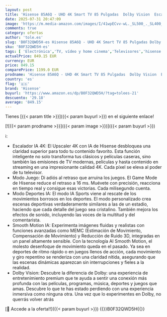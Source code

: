 ```yaml
---
layout: post
title: 'Hisense 85A6Q - UHD 4K Smart TV 85 Pulgadas  Dolby Vision  Escalador IA 4K  Modo Juego Plus  Modo Deportes IA  DTS Virtual X  Control por Voz  Doble Control de Volumen  Auto Ordenación Canales TDT'
date: 2025-07-31 20:47:09
image: 'https://m.media-amazon.com/images/I/41wpECvv-wL._SL500_._SL400_.jpg'
comments: true
category: ofertas
author: 'tole.es'
slug: 'B0F32QWD5H-es Hisense 85A6Q - UHD 4K Smart TV 85 Pulgadas Dolby Vision...'
sku: 'B0F32QWD5H-es'
tags: [ 'Electrónica','TV, vídeo y home cinema','Televisores','hisense','smart','tv','🇪🇸', ]
actualPrice: 849.15 EUR
currency: EUR
price: 849.15
comparePrice: 1199.0 EUR
prodname: 'Hisense 85A6Q - UHD 4K Smart TV 85 Pulgadas  Dolby Vision  Escalador IA 4K  Modo Juego Plus  Modo Deportes IA  DTS Virtual X  Control por Voz  Doble Control de Volumen  Auto Ordenación Canales TDT'
country: 'es'
flag: '🇪🇸'
brand: 'Hisense'
buyurl: 'https://www.amazon.es/dp/B0F32QWD5H/?tag=tolees-21'
descuento: '29.18'
average: '849.15'
---
```


Tienes [{{< param title >}}]({{< param buyurl >}}) en el siguiente enlace!

[![{{< param prodname >}}]({{< param image >}})]({{< param buyurl >}})

ℹ️:

- Escalador IA 4K: El Upscaler 4K con IA de Hisense desbloquea una claridad superior para todo tu contenido favorito. Esta función inteligente no solo transforma tus clásicos y películas caseras, sino también las emisiones de TV modernas, películas y hasta contenido en streaming en una impresionante calidad 4K. Cada píxel se eleva al poder de tu televisor.
- Modo Juego: Di adiós al retraso que arruina los juegos. El Game Mode de Hisense reduce el retraso a 16 ms. Muévete con precisión, reacciona en tiempo real y consigue esas victorias. Cada milisegundo cuenta.
- Modo Deportes IA: El modo IA Sports viene al rescate de los movimientos borrosos en los deportes. El modo personalizado crea escenas deportivas verdaderamente similares a las de un estadio, haciendo que cada detalle del juego sea cristalino. También mejora los efectos de sonido, incluyendo las voces de la multitud y del comentarista.
- Smooth Motion IA: Experimenta imágenes fluidas y realistas con funciones avanzadas como MEMC (Estimación de Movimiento, Compensación de Movimiento) y Reducción de Ruido 3D, integradas en un panel altamente sensible. Con la tecnología AI Smooth Motion, el molesto desenfoque de movimiento queda en el pasado. Ya sea en deportes de ritmo rápido o en juegos llenos de acción, cada movimiento y giro repentino se renderiza con una claridad nítida, asegurando que las escenas dinámicas aparezcan sin interrupciones y fieles a la realidad.
- Dolby Vision: Descubre la diferencia de Dolby: una experiencia de entretenimiento premium que te ayuda a sentir una conexión más profunda con las películas, programas, música, deportes y juegos que amas. Descubre lo que te has estado perdiendo con una experiencia inmersiva como ninguna otra. Una vez que lo experimentes en Dolby, no querrás volver atrás

[🛒 Accede a la oferta!!]({{< param buyurl >}})
{{<world>}}B0F32QWD5H{{</world>}}

